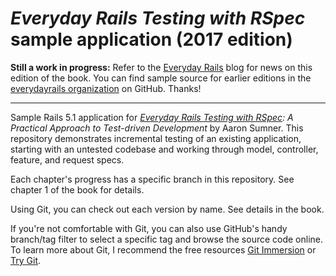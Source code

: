 # *Everyday Rails Testing with RSpec* sample application (2017 edition)

**Still a work in progress:** Refer to the [Everyday Rails] blog for news on
this edition of the book. You can find sample source for earlier editions in
the [everydayrails organization] on GitHub. Thanks!

---

Sample Rails 5.1 application for *[Everyday Rails Testing with RSpec]: A
Practical Approach to Test-driven Development* by Aaron Sumner. This
repository demonstrates incremental testing of an existing application,
starting with an untested codebase and working through model, controller,
feature, and request specs.

Each chapter's progress has a specific branch in this repository. See chapter
1 of the book for details.

Using Git, you can check out each version by name. See details in the book.

If you're not comfortable with Git, you can also use GitHub's handy branch/tag
filter to select a specific tag and browse the source code online. To learn
more about Git, I recommend the free resources [Git Immersion] or [Try Git].

[Everyday Rails]: https://everydayrails.com
[everydayrails organization]: https://github.com/everydayrails
[Everyday Rails Testing with RSpec]: https://leanpub.com/everydayrailsrspec
[Git Immersion]: http://gitimmersion.com/
[Try Git]: http://www.codeschool.com/courses/try-git
